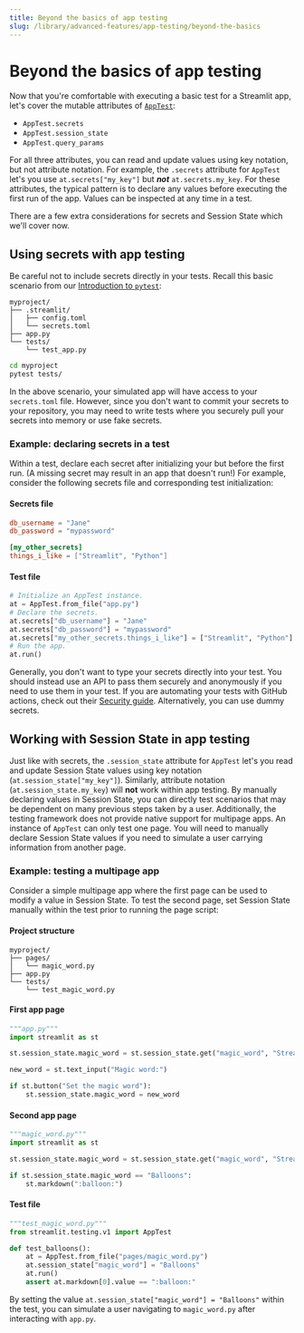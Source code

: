 ```yaml
---
title: Beyond the basics of app testing
slug: /library/advanced-features/app-testing/beyond-the-basics
---
```


# Beyond the basics of app testing

Now that you're comfortable with executing a basic test for a Streamlit app, let's cover the mutable attributes of [`AppTest`](/library/api-reference/app-testing/st.testing.v1.apptest):

- `AppTest.secrets`
- `AppTest.session_state`
- `AppTest.query_params`

For all three attributes, you can read and update values using key notation, but not attribute notation. For example, the `.secrets` attribute for `AppTest` let's you use `at.secrets["my_key"]` but **_not_** `at.secrets.my_key`. For these attributes, the typical pattern is to declare any values before executing the first run of the app. Values can be inspected at any time in a test.

There are a few extra considerations for secrets and Session State which we'll cover now.

## Using secrets with app testing

Be careful not to include secrets directly in your tests. Recall this basic scenario from our [Introduction to `pytest`](/library/advanced-features/app-testing/pytest-intro):

```none
myproject/
├── .streamlit/
│   ├── config.toml
│   └── secrets.toml
├── app.py
└── tests/
    └── test_app.py
```

```bash
cd myproject
pytest tests/
```

In the above scenario, your simulated app will have access to your `secrets.toml` file. However, since you don't want to commit your secrets to your repository, you may need to write tests where you securely pull your secrets into memory or use fake secrets.

### Example: declaring secrets in a test

Within a test, declare each secret after initializing your but before the first run. (A missing secret may result in an app that doesn't run!) For example, consider the following secrets file and corresponding test initialization:

#### Secrets file

```toml
db_username = "Jane"
db_password = "mypassword"

[my_other_secrets]
things_i_like = ["Streamlit", "Python"]
```

#### Test file

```python
# Initialize an AppTest instance.
at = AppTest.from_file("app.py")
# Declare the secrets.
at.secrets["db_username"] = "Jane"
at.secrets["db_password"] = "mypassword"
at.secrets["my_other_secrets.things_i_like"] = ["Streamlit", "Python"]
# Run the app.
at.run()
```

Generally, you don't want to type your secrets directly into your test. You should instead use an API to pass them securely and anonymously if you need to use them in your test. If you are automating your tests with GitHub actions, check out their [Security guide](https://docs.github.com/en/actions/security-guides/using-secrets-in-github-actions). Alternatively, you can use dummy secrets.

## Working with Session State in app testing

Just like with secrets, the `.session_state` attribute for `AppTest` let's you read and update Session State values using key notation (`at.session_state["my_key"]`). Similarly, attribute notation (`at.session_state.my_key`) will **not** work within app testing. By manually declaring values in Session State, you can directly test scenarios that may be dependent on many previous steps taken by a user. Additionally, the testing framework does not provide native support for multipage apps. An instance of `AppTest` can only test one page. You will need to manually declare Session State values if you need to simulate a user carrying information from another page.

### Example: testing a multipage app

Consider a simple multipage app where the first page can be used to modify a value in Session State. To test the second page, set Session State manually within the test prior to running the page script:

#### Project structure

```none
myproject/
├── pages/
│   └── magic_word.py
├── app.py
└── tests/
    └── test_magic_word.py
```

#### First app page

```python
"""app.py"""
import streamlit as st

st.session_state.magic_word = st.session_state.get("magic_word", "Streamlit")

new_word = st.text_input("Magic word:")

if st.button("Set the magic word"):
    st.session_state.magic_word = new_word
```

#### Second app page

```python
"""magic_word.py"""
import streamlit as st

st.session_state.magic_word = st.session_state.get("magic_word", "Streamlit")

if st.session_state.magic_word == "Balloons":
    st.markdown(":balloon:")
```

#### Test file

```python
"""test_magic_word.py"""
from streamlit.testing.v1 import AppTest

def test_balloons():
    at = AppTest.from_file("pages/magic_word.py")
    at.session_state["magic_word"] = "Balloons"
    at.run()
    assert at.markdown[0].value == ":balloon:"
```

By setting the value `at.session_state["magic_word"] = "Balloons"` within the test, you can simulate a user navigating to `magic_word.py` after interacting with `app.py`.
